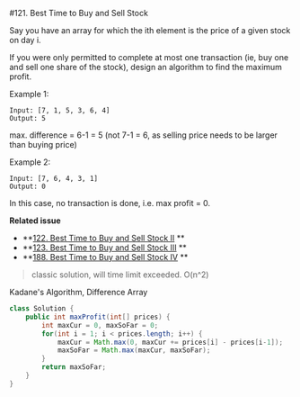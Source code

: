 #121. Best Time to Buy and Sell Stock

Say you have an array for which the ith element is the price of a given stock on day i.

If you were only permitted to complete at most one transaction (ie, buy one and sell one share of the stock), design an algorithm to find the maximum profit.

Example 1:

```
Input: [7, 1, 5, 3, 6, 4]
Output: 5
```

max. difference = 6-1 = 5 (not 7-1 = 6, as selling price needs to be larger than buying price)

Example 2:

```
Input: [7, 6, 4, 3, 1]
Output: 0
```

In this case, no transaction is done, i.e. max profit = 0.

**Related issue**
* **[122. Best Time to Buy and Sell Stock II](../GoogleMedium/122.md) **
* **[123. Best Time to Buy and Sell Stock III](../GoogleHard/123.md) ** 
* **[188. Best Time to Buy and Sell Stock IV](../GoogleHard/188.md) ** 

> classic solution, will time limit exceeded.  O(n^2)

Kadane's Algorithm, Difference Array
```java
class Solution {
    public int maxProfit(int[] prices) {
        int maxCur = 0, maxSoFar = 0;
        for(int i = 1; i < prices.length; i++) {
            maxCur = Math.max(0, maxCur += prices[i] - prices[i-1]);
            maxSoFar = Math.max(maxCur, maxSoFar);
        }
        return maxSoFar;
    }
}
```
